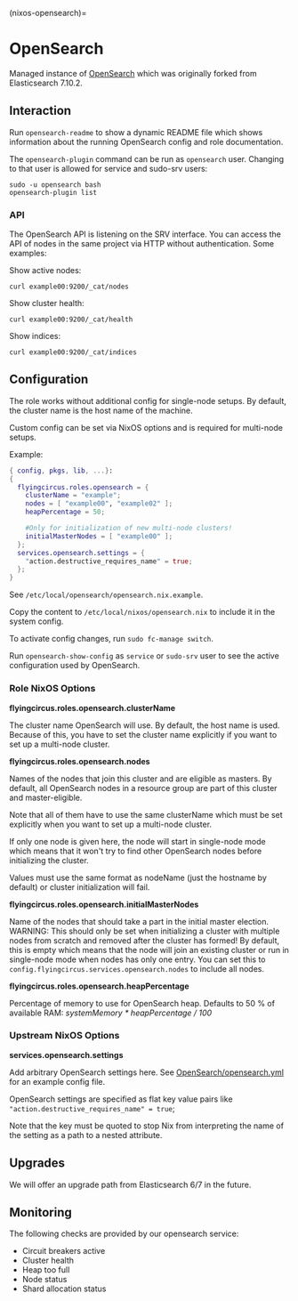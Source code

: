 (nixos-opensearch)=

# OpenSearch

Managed instance of [OpenSearch](https://opensearch.org) which was originally
forked from Elasticsearch 7.10.2.


## Interaction

Run `opensearch-readme` to show a dynamic README file which shows information
about the running OpenSearch config and role documentation.

The `opensearch-plugin` command can be run as `opensearch` user.
Changing to that user is allowed for service and sudo-srv users:

```shell
sudo -u opensearch bash
opensearch-plugin list
```

### API

The OpenSearch API is listening on the SRV interface. You can access
the API of nodes in the same project via HTTP without authentication.
Some examples:

Show active nodes:

```shell
curl example00:9200/_cat/nodes
```

Show cluster health:

```shell
curl example00:9200/_cat/health
```

Show indices:

```shell
curl example00:9200/_cat/indices
```

## Configuration

The role works without additional config for single-node setups.
By default, the cluster name is the host name of the machine.

Custom config can be set via NixOS options and is required for multi-node
setups.

Example:

```nix
{ config, pkgs, lib, ...}:
{
  flyingcircus.roles.opensearch = {
    clusterName = "example";
    nodes = [ "example00", "example02" ];
    heapPercentage = 50;

    #Only for initialization of new multi-node clusters!
    initialMasterNodes = [ "example00" ];
  };
  services.opensearch.settings = {
    "action.destructive_requires_name" = true;
  };
}

```

See `/etc/local/opensearch/opensearch.nix.example`.

Copy the content to `/etc/local/nixos/opensearch.nix` to include it in
the system config.

To activate config changes, run `sudo fc-manage switch`.

Run `opensearch-show-config` as `service` or `sudo-srv` user to see
the active configuration used by OpenSearch.

### Role NixOS Options

**flyingcircus.roles.opensearch.clusterName**

The cluster name OpenSearch will use. By default, the host name is
used. Because of this, you have to set the cluster name explicitly
if you want to set up a multi-node cluster.

**flyingcircus.roles.opensearch.nodes**

Names of the nodes that join this cluster and are eligible as masters.
By default, all OpenSearch nodes in a resource group are part of this cluster
and master-eligible.

Note that all of them have to use the same clusterName which must be
set explicitly when you want to set up a multi-node cluster.

If only one node is given here, the node will start in single-node
mode which means that it won't try to find other OpenSearch nodes before
initializing the cluster.

Values must use the same format as nodeName (just the hostname
by default) or cluster initialization will fail.

**flyingcircus.roles.opensearch.initialMasterNodes**

Name of the nodes that should take a part in the initial master election.
WARNING: This should only be set when initializing a cluster with multiple nodes
from scratch and removed after the cluster has formed!
By default, this is empty which means that the node will join an existing
cluster or run in single-node mode when nodes has only one entry.
You can set this to `config.flyingcircus.services.opensearch.nodes` to include
all nodes.

**flyingcircus.roles.opensearch.heapPercentage**

Percentage of memory to use for OpenSearch heap. Defaults to 50 % of
available RAM: *systemMemory * heapPercentage / 100*

### Upstream NixOS Options

**services.opensearch.settings**

Add arbitrary OpenSearch settings here. See
[OpenSearch/opensearch.yml](https://github.com/opensearch-project/OpenSearch/blob/main/distribution/src/config/opensearch.yml)
for an example config file.

OpenSearch settings are specified as flat key value pairs like
`"action.destructive_requires_name" = true`;

Note that the key must be quoted to stop Nix from interpreting the name
of the setting as a path to a nested attribute.


## Upgrades

We will offer an upgrade path from Elasticsearch 6/7 in the future.

## Monitoring

The following checks are provided by our opensearch service:

- Circuit breakers active
- Cluster health
- Heap too full
- Node status
- Shard allocation status
